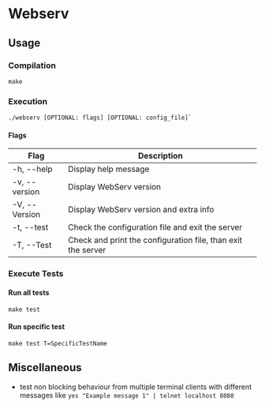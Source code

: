 # Webserv

## Usage

### Compilation

`make`

### Execution

`` ./webserv [OPTIONAL: flags] [OPTIONAL: config_file]` ``

#### Flags

| Flag          | Description                                                  |
| ------------- | ------------------------------------------------------------ |
| -h, --help    | Display help message                                         |
| -v, --version | Display WebServ version                                      |
| -V, --Version | Display WebServ version and extra info                       |
| -t, --test    | Check the configuration file and exit the server             |
| -T, --Test    | Check and print the configuration file, than exit the server |

### Execute Tests

#### Run all tests

`make test`

#### Run specific test

`make test T=SpecificTestName`

## Miscellaneous
- test non blocking behaviour from multiple terminal clients with different messages like `yes "Example message 1" | telnet localhost 8080`
